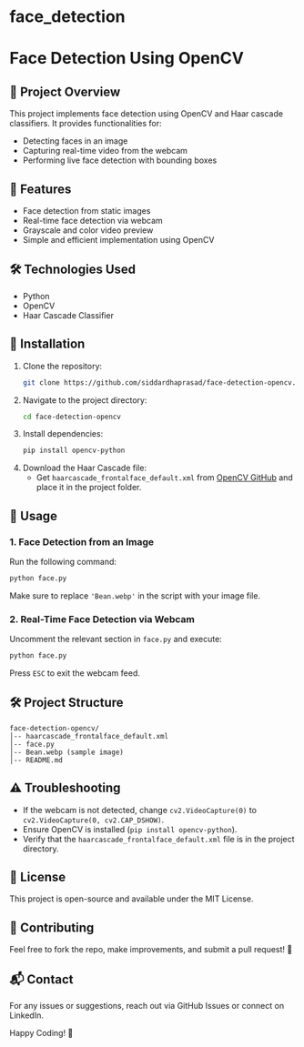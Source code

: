 # face_detection
# Face Detection Using OpenCV

## 📌 Project Overview
This project implements face detection using OpenCV and Haar cascade classifiers. It provides functionalities for:
- Detecting faces in an image
- Capturing real-time video from the webcam
- Performing live face detection with bounding boxes

## 📸 Features
- Face detection from static images
- Real-time face detection via webcam
- Grayscale and color video preview
- Simple and efficient implementation using OpenCV

## 🛠️ Technologies Used
- Python
- OpenCV
- Haar Cascade Classifier

## 🚀 Installation
1. Clone the repository:
   ```sh
   git clone https://github.com/siddardhaprasad/face-detection-opencv.git
   ```
2. Navigate to the project directory:
   ```sh
   cd face-detection-opencv
   ```
3. Install dependencies:
   ```sh
   pip install opencv-python
   ```
4. Download the Haar Cascade file:
   - Get `haarcascade_frontalface_default.xml` from [OpenCV GitHub](https://github.com/opencv/opencv/tree/master/data/haarcascades) and place it in the project folder.

## 🏃 Usage
### 1. Face Detection from an Image
Run the following command:
```sh
python face.py
```
Make sure to replace `'Bean.webp'` in the script with your image file.

### 2. Real-Time Face Detection via Webcam
Uncomment the relevant section in `face.py` and execute:
```sh
python face.py
```
Press `ESC` to exit the webcam feed.

## 🛠️ Project Structure
```
face-detection-opencv/
│-- haarcascade_frontalface_default.xml
│-- face.py
│-- Bean.webp (sample image)
│-- README.md
```

## ⚠️ Troubleshooting
- If the webcam is not detected, change `cv2.VideoCapture(0)` to `cv2.VideoCapture(0, cv2.CAP_DSHOW)`.
- Ensure OpenCV is installed (`pip install opencv-python`).
- Verify that the `haarcascade_frontalface_default.xml` file is in the project directory.

## 📜 License
This project is open-source and available under the MIT License.

## 🤝 Contributing
Feel free to fork the repo, make improvements, and submit a pull request! 🎉

## 📬 Contact
For any issues or suggestions, reach out via GitHub Issues or connect on LinkedIn.

Happy Coding! 🚀

